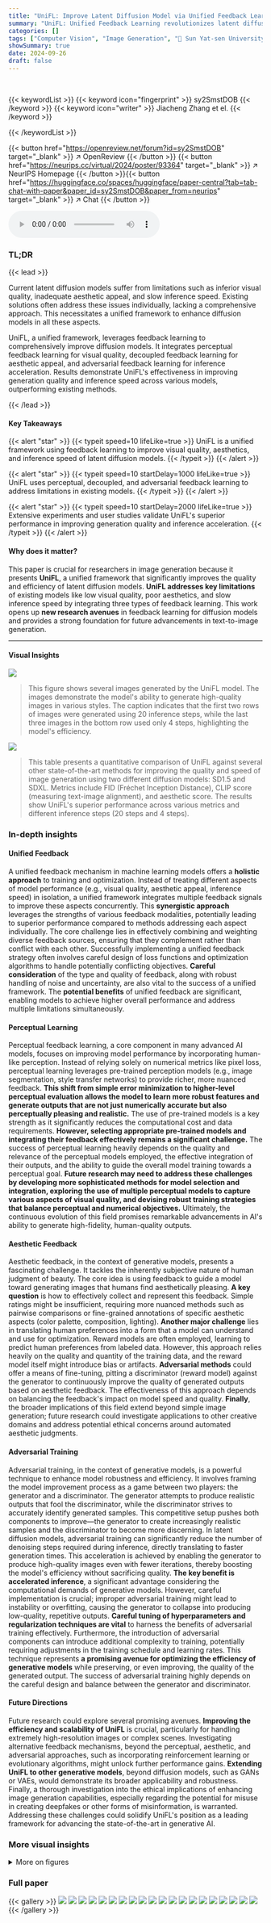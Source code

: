 ```yaml
---
title: "UniFL: Improve Latent Diffusion Model via Unified Feedback Learning"
summary: "UniFL: Unified Feedback Learning revolutionizes latent diffusion models by improving image quality, aesthetics, and inference speed through a unified feedback learning framework, surpassing existing m..."
categories: []
tags: ["Computer Vision", "Image Generation", "🏢 Sun Yat-sen University",]
showSummary: true
date: 2024-09-26
draft: false
---
```


<br>

{{< keywordList >}}
{{< keyword icon="fingerprint" >}} sy2SmstDOB {{< /keyword >}}
{{< keyword icon="writer" >}} Jiacheng Zhang et el. {{< /keyword >}}
 
{{< /keywordList >}}

{{< button href="https://openreview.net/forum?id=sy2SmstDOB" target="_blank" >}}
↗ OpenReview
{{< /button >}}
{{< button href="https://neurips.cc/virtual/2024/poster/93364" target="_blank" >}}
↗ NeurIPS Homepage
{{< /button >}}{{< button href="https://huggingface.co/spaces/huggingface/paper-central?tab=tab-chat-with-paper&paper_id=sy2SmstDOB&paper_from=neurips" target="_blank" >}}
↗ Chat
{{< /button >}}



<audio controls>
    <source src="https://ai-paper-reviewer.com/sy2SmstDOB/podcast.wav" type="audio/wav">
    Your browser does not support the audio element.
</audio>


### TL;DR


{{< lead >}}

Current latent diffusion models suffer from limitations such as inferior visual quality, inadequate aesthetic appeal, and slow inference speed.  Existing solutions often address these issues individually, lacking a comprehensive approach. This necessitates a unified framework to enhance diffusion models in all these aspects. 

UniFL, a unified framework, leverages feedback learning to comprehensively improve diffusion models. It integrates perceptual feedback learning for visual quality, decoupled feedback learning for aesthetic appeal, and adversarial feedback learning for inference acceleration.  Results demonstrate UniFL's effectiveness in improving generation quality and inference speed across various models, outperforming existing methods.

{{< /lead >}}


#### Key Takeaways

{{< alert "star" >}}
{{< typeit speed=10 lifeLike=true >}} UniFL is a unified framework using feedback learning to improve visual quality, aesthetics, and inference speed of latent diffusion models. {{< /typeit >}}
{{< /alert >}}

{{< alert "star" >}}
{{< typeit speed=10 startDelay=1000 lifeLike=true >}} UniFL uses perceptual, decoupled, and adversarial feedback learning to address limitations in existing models. {{< /typeit >}}
{{< /alert >}}

{{< alert "star" >}}
{{< typeit speed=10 startDelay=2000 lifeLike=true >}} Extensive experiments and user studies validate UniFL's superior performance in improving generation quality and inference acceleration. {{< /typeit >}}
{{< /alert >}}

#### Why does it matter?
This paper is crucial for researchers in image generation because it presents **UniFL**, a unified framework that significantly improves the quality and efficiency of latent diffusion models.  **UniFL addresses key limitations** of existing models like low visual quality, poor aesthetics, and slow inference speed by integrating three types of feedback learning. This work opens up **new research avenues** in feedback learning for diffusion models and provides a strong foundation for future advancements in text-to-image generation.

------
#### Visual Insights



![](https://ai-paper-reviewer.com/sy2SmstDOB/figures_0_1.jpg)

> This figure shows several images generated by the UniFL model.  The images demonstrate the model's ability to generate high-quality images in various styles.  The caption indicates that the first two rows of images were generated using 20 inference steps, while the last three images in the bottom row used only 4 steps, highlighting the model's efficiency.





![](https://ai-paper-reviewer.com/sy2SmstDOB/tables_4_1.jpg)

> This table presents a quantitative comparison of UniFL against several other state-of-the-art methods for improving the quality and speed of image generation using two different diffusion models: SD1.5 and SDXL.  Metrics include FID (Fréchet Inception Distance), CLIP score (measuring text-image alignment), and aesthetic score.  The results show UniFL's superior performance across various metrics and different inference steps (20 steps and 4 steps).





### In-depth insights


#### Unified Feedback
A unified feedback mechanism in machine learning models offers a **holistic approach** to training and optimization.  Instead of treating different aspects of model performance (e.g., visual quality, aesthetic appeal, inference speed) in isolation, a unified framework integrates multiple feedback signals to improve these aspects concurrently. This **synergistic approach** leverages the strengths of various feedback modalities, potentially leading to superior performance compared to methods addressing each aspect individually.  The core challenge lies in effectively combining and weighting diverse feedback sources, ensuring that they complement rather than conflict with each other.  Successfully implementing a unified feedback strategy often involves careful design of loss functions and optimization algorithms to handle potentially conflicting objectives.  **Careful consideration** of the type and quality of feedback, along with robust handling of noise and uncertainty, are also vital to the success of a unified framework. The **potential benefits** of unified feedback are significant, enabling models to achieve higher overall performance and address multiple limitations simultaneously.

#### Perceptual Learning
Perceptual feedback learning, a core component in many advanced AI models, focuses on improving model performance by incorporating human-like perception.  Instead of relying solely on numerical metrics like pixel loss, perceptual learning leverages pre-trained perception models (e.g., image segmentation, style transfer networks) to provide richer, more nuanced feedback. **This shift from simple error minimization to higher-level perceptual evaluation allows the model to learn more robust features and generate outputs that are not just numerically accurate but also perceptually pleasing and realistic.** The use of pre-trained models is a key strength as it significantly reduces the computational cost and data requirements. **However, selecting appropriate pre-trained models and integrating their feedback effectively remains a significant challenge.** The success of perceptual learning heavily depends on the quality and relevance of the perceptual models employed, the effective integration of their outputs, and the ability to guide the overall model training towards a perceptual goal. **Future research may need to address these challenges by developing more sophisticated methods for model selection and integration, exploring the use of multiple perceptual models to capture various aspects of visual quality, and devising robust training strategies that balance perceptual and numerical objectives.** Ultimately, the continuous evolution of this field promises remarkable advancements in AI's ability to generate high-fidelity, human-quality outputs.

#### Aesthetic Feedback
Aesthetic feedback, in the context of generative models, presents a fascinating challenge.  It tackles the inherently subjective nature of human judgment of beauty.  The core idea is using feedback to guide a model toward generating images that humans find aesthetically pleasing.  **A key question** is how to effectively collect and represent this feedback.  Simple ratings might be insufficient, requiring more nuanced methods such as pairwise comparisons or fine-grained annotations of specific aesthetic aspects (color palette, composition, lighting).  **Another major challenge** lies in translating human preferences into a form that a model can understand and use for optimization.  Reward models are often employed, learning to predict human preferences from labeled data.  However, this approach relies heavily on the quality and quantity of the training data, and the reward model itself might introduce bias or artifacts.  **Adversarial methods** could offer a means of fine-tuning, pitting a discriminator (reward model) against the generator to continuously improve the quality of generated outputs based on aesthetic feedback. The effectiveness of this approach depends on balancing the feedback's impact on model speed and quality.  **Finally**, the broader implications of this field extend beyond simple image generation; future research could investigate applications to other creative domains and address potential ethical concerns around automated aesthetic judgments.

#### Adversarial Training
Adversarial training, in the context of generative models, is a powerful technique to enhance model robustness and efficiency.  It involves framing the model improvement process as a game between two players: the generator and a discriminator. The generator attempts to produce realistic outputs that fool the discriminator, while the discriminator strives to accurately identify generated samples. This competitive setup pushes both components to improve—the generator to create increasingly realistic samples and the discriminator to become more discerning. In latent diffusion models, adversarial training can significantly reduce the number of denoising steps required during inference, directly translating to faster generation times. This acceleration is achieved by enabling the generator to produce high-quality images even with fewer iterations, thereby boosting the model's efficiency without sacrificing quality.  **The key benefit is accelerated inference**, a significant advantage considering the computational demands of generative models.  However, careful implementation is crucial; improper adversarial training might lead to instability or overfitting, causing the generator to collapse into producing low-quality, repetitive outputs.  **Careful tuning of hyperparameters and regularization techniques are vital** to harness the benefits of adversarial training effectively.  Furthermore, the introduction of adversarial components can introduce additional complexity to training, potentially requiring adjustments in the training schedule and learning rates.  This technique represents **a promising avenue for optimizing the efficiency of generative models** while preserving, or even improving, the quality of the generated output. The success of adversarial training highly depends on the careful design and balance between the generator and discriminator.

#### Future Directions
Future research could explore several promising avenues. **Improving the efficiency and scalability of UniFL** is crucial, particularly for handling extremely high-resolution images or complex scenes.  Investigating alternative feedback mechanisms, beyond the perceptual, aesthetic, and adversarial approaches, such as incorporating reinforcement learning or evolutionary algorithms, might unlock further performance gains.  **Extending UniFL to other generative models**, beyond diffusion models, such as GANs or VAEs, would demonstrate its broader applicability and robustness.  Finally, a thorough investigation into the ethical implications of enhancing image generation capabilities, especially regarding the potential for misuse in creating deepfakes or other forms of misinformation, is warranted.  Addressing these challenges could solidify UniFL's position as a leading framework for advancing the state-of-the-art in generative AI.


### More visual insights

<details>
<summary>More on figures
</summary>


![](https://ai-paper-reviewer.com/sy2SmstDOB/figures_3_1.jpg)

> This figure shows the overview of the UniFL framework, which is divided into two stages. Stage 1 focuses on performance enhancement by improving visual quality and aesthetics using perceptual feedback learning and decoupled feedback learning. Stage 2 focuses on inference acceleration using adversarial feedback learning and decoupled feedback learning. The figure illustrates the flow of data and the interaction between different components of the framework.


![](https://ai-paper-reviewer.com/sy2SmstDOB/figures_6_1.jpg)

> This figure provides a visual overview of the UniFL framework, illustrating its two-stage training process.  The first stage focuses on enhancing visual quality and aesthetic appeal through perceptual and decoupled feedback learning. The second stage accelerates inference speed via adversarial feedback learning. The diagram shows the flow of data and the interactions between the different components of the model.


![](https://ai-paper-reviewer.com/sy2SmstDOB/figures_6_2.jpg)

> This figure shows a qualitative comparison of image generation results from different methods, all based on the SDXL model.  The top row shows images generated from the prompt 'A high-contrast photo of a panda riding a horse. The panda is wearing a wizard hat and is reading a book.'  The bottom row shows images generated from the prompt 'A bloody mary cocktail.'  The columns show the results from SDXL base model, SDXL with DPO, SDXL with ImageReward, SDXL with UniFL, SDXL with LCM (4 steps), SDXL with Turbo (4 steps), and SDXL with UniFL (4 steps). This allows for visual comparison of the image quality and stylistic differences produced by each method and the impact of using fewer inference steps with UniFL.


![](https://ai-paper-reviewer.com/sy2SmstDOB/figures_7_1.jpg)

> This figure shows the results of using perceptual feedback learning (PeFL) with the SOLO instance segmentation model to improve the structure of generated images.  (a) illustrates the process of PeFL, showing the ground truth image, the ground truth segmentation mask, the predicted segmentation mask, and the generated image with improved structure. (b) visually demonstrates the positive effects of PeFL on structure optimization, highlighting improved structural accuracy.


![](https://ai-paper-reviewer.com/sy2SmstDOB/figures_7_2.jpg)

> This figure presents the ablation study of UniFL, showing the impact of each component on the model's performance.  (a) shows a bar chart illustrating the preference rates for UniFL with different components removed (adversarial feedback learning, perceptual feedback learning, decoupled feedback learning, and active prompt selection).  (b) provides a visual comparison of image generation results with and without decoupled aesthetic feedback learning, highlighting the improved aesthetic appeal achieved through decoupling.


![](https://ai-paper-reviewer.com/sy2SmstDOB/figures_8_1.jpg)

> This figure shows the distribution of reward scores for different aesthetic aspects (color, detail, layout, lighting) obtained from 5,000 validation preference image pairs.  The left side displays histograms showing the distribution of reward scores for each aspect, with the optimal hinge coefficient (ad) values highlighted. The right side shows an ablation study on the effect of varying the hinge coefficient (ad) for color and detail, demonstrating how different ad values influence the generated images. The images illustrate how the choice of ad impacts the color and detail aspects of the generation.


![](https://ai-paper-reviewer.com/sy2SmstDOB/figures_8_2.jpg)

> This figure shows the results of applying style and structure optimization objectives simultaneously using the perceptual feedback learning (PeFL) method.  The left side demonstrates the results for the prompt 'a strong American cowboy with dark skin stands in front of a chair.'  It illustrates that adding style optimization on top of structure optimization doesn't negatively impact the structure; instead, both are improved.  The right side shows the same for the prompt 'a baby Swan, graffiti.'  This shows that PeFL can effectively incorporate multiple visual aspects and improve both simultaneously without negative interference.


![](https://ai-paper-reviewer.com/sy2SmstDOB/figures_9_1.jpg)

> This figure shows the overall architecture of UniFL, a unified framework that enhances latent diffusion models.  It's divided into two stages: Stage 1 focuses on improving visual quality and aesthetics through perceptual and decoupled feedback learning. Stage 2 focuses on accelerating inference speed using adversarial feedback learning. The figure illustrates the flow of data and the interaction between different components within the framework.


![](https://ai-paper-reviewer.com/sy2SmstDOB/figures_9_2.jpg)

> This figure shows the results of an ablation study on the number of inference steps used by UniFL.  The top row shows images generated using 25 steps with the SDXL model and then using UniFL with 8, 4, 2, and 1 steps, respectively. The same process is repeated for the LCM and SDXL-Turbo models in the subsequent rows. The goal is to demonstrate how the quality of the generated images changes as the number of steps decreases, highlighting the effectiveness of UniFL in generating high-quality images even with a significantly reduced number of steps.


![](https://ai-paper-reviewer.com/sy2SmstDOB/figures_14_1.jpg)

> This figure shows a comparison of style optimization using PeFL on two different diffusion models, Stable Diffusion 1.5 (SD1.5) and Stable Diffusion XL (SDXL).  The images demonstrate the improved style generation achieved by incorporating PeFL. Each row represents a different artistic style (impasto, oil painting, frescos, Victorian) applied to a prompt (family portrait, tree, girl, woman in a dress). The leftmost column shows the results from the base model, the middle shows results with pre-trained style, and the rightmost shows results using PeFL for style optimization.  The aim is to show that PeFL significantly enhances style consistency and accuracy compared to just using pre-trained styles.


![](https://ai-paper-reviewer.com/sy2SmstDOB/figures_14_2.jpg)

> This figure provides a visual overview of the UniFL framework, highlighting its two-stage training process. Stage 1 focuses on enhancing visual quality and aesthetics using perceptual and decoupled feedback learning. Stage 2 concentrates on accelerating inference speed through adversarial feedback learning.  The diagram showcases the interplay between the latent diffusion model (LDM), various feedback modules (PeFL, Decoupled Feedback Learning, Adversarial Feedback Learning), and the optimization process, demonstrating a unified approach to improving various aspects of the LDM.


![](https://ai-paper-reviewer.com/sy2SmstDOB/figures_15_1.jpg)

> This figure demonstrates the Perceptual Feedback Learning (PeFL) method. Subfigure (a) shows the process of PeFL using the SOLO instance segmentation model. It takes an image and its corresponding ground truth segmentation mask as input. The model predicts the segmentation mask for the generated image and calculates the loss between the predicted mask and the ground truth mask. Subfigure (b) visualizes the results of PeFL on structure optimization, showing how it improves the structure of the generated image by comparing images generated with and without PeFL.  The examples show improvements in object structure details.


![](https://ai-paper-reviewer.com/sy2SmstDOB/figures_16_1.jpg)

> This figure presents the results of a user study comparing UniFL with other methods in terms of generation quality and inference speed.  Ten users evaluated 500 image prompts generated by UniFL and competing methods. The left side shows the user preference for generation quality (good, same, bad), while the right side displays user preference for inference speed (fast, same, slow).  The bar charts visually represent the percentage of users who preferred each method in each category, providing a clear comparison of UniFL's performance against other models.


![](https://ai-paper-reviewer.com/sy2SmstDOB/figures_16_2.jpg)

> This figure demonstrates the generalization ability of the Perceptual Feedback Learning (PeFL) method.  Even though PeFL uses a model trained on the COCO dataset (which has a limited set of concepts), the improved image generation is not limited to those concepts.  The examples shown illustrate that the method also improves generation of images with concepts not present in the COCO dataset, such as ostriches, robots, and traffic cones. This shows that the method is not overly reliant on the training data and can generalize to a broader range of subjects.


![](https://ai-paper-reviewer.com/sy2SmstDOB/figures_17_1.jpg)

> This figure shows the overall architecture of UniFL, a unified feedback learning framework for enhancing latent diffusion models.  UniFL is a two-stage process. Stage 1 focuses on improving visual quality and aesthetics using perceptual, decoupled aesthetic, and active prompt selection feedback learning. Stage 2 accelerates inference speed using adversarial feedback learning. The diagram illustrates the flow of data and the interaction between the different components of the model.


![](https://ai-paper-reviewer.com/sy2SmstDOB/figures_19_1.jpg)

> This figure shows images generated using the UniFL method.  The top two rows demonstrate images generated with a 20-step inference process, while the bottom row highlights images generated with a faster 4-step process, showcasing the inference speedup achieved by UniFL.


![](https://ai-paper-reviewer.com/sy2SmstDOB/figures_19_2.jpg)

> This figure shows the results of applying UniFL to both Stable Diffusion 1.5 and SDXL, demonstrating their ability to adapt to different styles even when using fewer denoising steps.  The images showcase the successful application of UniFL with various LoRA (Low-Rank Adaptation) models for different artistic styles like Anime Lineart, Pixel Art XL, and others, and also its integration with ControlNet for more sophisticated image manipulations.


![](https://ai-paper-reviewer.com/sy2SmstDOB/figures_20_1.jpg)

> This figure shows a qualitative comparison of image generation results from different methods using the Stable Diffusion XL model.  Each row presents the same text prompt and shows the generated images from the base SDXL model and several other methods including DPO, ImageReward, LCM, SDXL Turbo, and UniFL. This allows for visual comparison of image quality and style across different models and inference steps.  The examples chosen highlight the strengths and weaknesses of each approach in terms of visual detail, coherence, and artistic style.


</details>






### Full paper

{{< gallery >}}
<img src="https://ai-paper-reviewer.com/sy2SmstDOB/1.png" class="grid-w50 md:grid-w33 xl:grid-w25" />
<img src="https://ai-paper-reviewer.com/sy2SmstDOB/2.png" class="grid-w50 md:grid-w33 xl:grid-w25" />
<img src="https://ai-paper-reviewer.com/sy2SmstDOB/3.png" class="grid-w50 md:grid-w33 xl:grid-w25" />
<img src="https://ai-paper-reviewer.com/sy2SmstDOB/4.png" class="grid-w50 md:grid-w33 xl:grid-w25" />
<img src="https://ai-paper-reviewer.com/sy2SmstDOB/5.png" class="grid-w50 md:grid-w33 xl:grid-w25" />
<img src="https://ai-paper-reviewer.com/sy2SmstDOB/6.png" class="grid-w50 md:grid-w33 xl:grid-w25" />
<img src="https://ai-paper-reviewer.com/sy2SmstDOB/7.png" class="grid-w50 md:grid-w33 xl:grid-w25" />
<img src="https://ai-paper-reviewer.com/sy2SmstDOB/8.png" class="grid-w50 md:grid-w33 xl:grid-w25" />
<img src="https://ai-paper-reviewer.com/sy2SmstDOB/9.png" class="grid-w50 md:grid-w33 xl:grid-w25" />
<img src="https://ai-paper-reviewer.com/sy2SmstDOB/10.png" class="grid-w50 md:grid-w33 xl:grid-w25" />
<img src="https://ai-paper-reviewer.com/sy2SmstDOB/11.png" class="grid-w50 md:grid-w33 xl:grid-w25" />
<img src="https://ai-paper-reviewer.com/sy2SmstDOB/12.png" class="grid-w50 md:grid-w33 xl:grid-w25" />
<img src="https://ai-paper-reviewer.com/sy2SmstDOB/13.png" class="grid-w50 md:grid-w33 xl:grid-w25" />
<img src="https://ai-paper-reviewer.com/sy2SmstDOB/14.png" class="grid-w50 md:grid-w33 xl:grid-w25" />
<img src="https://ai-paper-reviewer.com/sy2SmstDOB/15.png" class="grid-w50 md:grid-w33 xl:grid-w25" />
<img src="https://ai-paper-reviewer.com/sy2SmstDOB/16.png" class="grid-w50 md:grid-w33 xl:grid-w25" />
<img src="https://ai-paper-reviewer.com/sy2SmstDOB/17.png" class="grid-w50 md:grid-w33 xl:grid-w25" />
<img src="https://ai-paper-reviewer.com/sy2SmstDOB/18.png" class="grid-w50 md:grid-w33 xl:grid-w25" />
<img src="https://ai-paper-reviewer.com/sy2SmstDOB/19.png" class="grid-w50 md:grid-w33 xl:grid-w25" />
<img src="https://ai-paper-reviewer.com/sy2SmstDOB/20.png" class="grid-w50 md:grid-w33 xl:grid-w25" />
{{< /gallery >}}